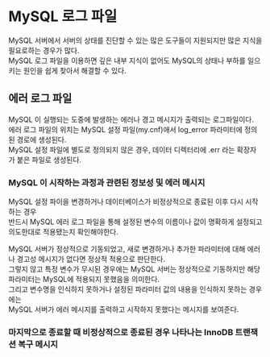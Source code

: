 # MySQL 로그 파일

MySQL 서버에서 서버의 상태를 진단할 수 있는 많은 도구들이 지원되지만 많은 지식을 필요로하는 경우가 많다.           
MySQL 로그 파일을 이용하면 깊은 내부 지식이 없어도 MySQL의 상태나 부하를 일으키는 원인을 쉽게 찾아서 해결할 수 있다.    

## 에러 로그 파일 
MySQL 이 실행되는 도중에 발생하는 에러나 경고 메시지가 출력되는 로그파일이다.     
에러 로그 파일의 위치는 MySQL 설정 파일(my.cnf)애서 log_error 파라미터에 정의된 경로에 생성된다.    
MySQL 설정 파일에 별도로 정의되지 않은 경우, 데이터 디렉터리에 .err 라는 확장자가 붙은 파일로 생성된다.       

### MySQL 이 시작하는 과정과 관련된 정보성 및 에러 메시지 

MySQL 설정 파이을 변경하거나 데이터베이스가 비정상적으로 종료된 이후 다시 시작하는 경우      
반드시 MySQL 에러 로그 파일을 통해 설정된 변수의 이름이나 값이 명확하게 설정되고 의도한대로 적용됐는지 확인해야한다.      

MySQL 서버가 정상적으로 기동되었고, 새로 변경하거나 추가한 파라미터에 대해 에러나 경고성 메시지가 없다면 정상적 적용으로 판단한다.     
그렇지 않고 특정 변수가 무시된 경우에는 MySQL 서버는 정상적으로 기동하지만 해당 파라미터는 MySQL에 적용되지 못했음을 의미한다.     
그리고 변수명을 인식하지 못하거나 설정된 파라미터 값의 내용을 인식하지 못하는 경우에는       
MySQL 서버가 에러 메시지를 출력하고 시작하지 못했다는 메시지를 보여준다.     

### 마지막으로 종료할 때 비정상적으로 종료된 경우 나타나는 InnoDB 트랜잭션 복구 메시지  




